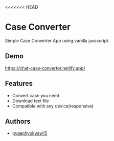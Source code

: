 <<<<<<< HEAD

# Case Converter

Simple Case Converter App using vanilla javascript.


## Demo

https://chat-case-converter.netlify.app/

  
## Features

- Convert case you need.
- Download text file
- Compatible with any device(responsive)


  
## Authors

- [pyaephyokyaw15](https://github.com/pyaephyokyaw15)

  
